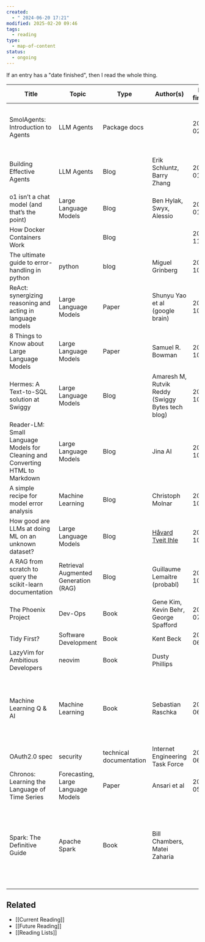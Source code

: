 ```yaml
---
created:
  - " 2024-06-20 17:21"
modified: 2025-02-20 09:46
tags:
  - reading
type:
  - map-of-content
status:
  - ongoing
---
```

If an entry has a "date finished", then I read the whole thing.

| Title                                                                         | Topic                                | Type                    | Author(s)                                                                               | Date finished | Notes                                                                                              | Link(s)                                                                                               |
| ----------------------------------------------------------------------------- | ------------------------------------ | ----------------------- | --------------------------------------------------------------------------------------- | ------------- | -------------------------------------------------------------------------------------------------- | ----------------------------------------------------------------------------------------------------- |
| SmolAgents: Introduction to Agents                                            | LLM Agents                           | Package docs            |                                                                                         | 2025-02-07    | Insanely good. Changed my mind about agent frameworks                                              | https://huggingface.co/docs/smolagents/conceptual_guides/intro_agents                                 |
| Building Effective Agents                                                     | LLM Agents                           | Blog                    | Erik Schluntz, Barry Zhang                                                              | 2025-01-13    | 69/10<br>This is now my go-to reference on this topic                                              | https://www.anthropic.com/research/building-effective-agents                                          |
| o1 isn’t a chat model (and that’s the point)                                  | Large Language Models                | Blog                    | Ben Hylak, Swyx, Alessio                                                                | 2025-01-12    | Very insightful                                                                                    | https://www.latent.space/p/o1-skill-issue                                                             |
| How Docker Containers Work                                                    |                                      | Blog                    |                                                                                         | 2024-11-11    | Taught me a lot                                                                                    | https://www.freecodecamp.org/news/how-docker-containers-work/                                         |
| The ultimate guide to error-handling in python                                | python                               | blog                    | Miguel Grinberg                                                                         | 2024-10-18    | Very good                                                                                          | https://blog.miguelgrinberg.com/post/the-ultimate-guide-to-error-handling-in-python                   |
| ReAct: synergizing reasoning and acting in language models                    | Large Language Models                | Paper                   | Shunyu Yao et al (google brain)                                                         | 2024-10-13    | Compelling and readable paper                                                                      | https://arxiv.org/abs/2210.03629                                                                      |
| 8 Things to Know about Large Language Models                                  | Large Language Models                | Paper                   | Samuel R. Bowman                                                                        | 2024-10-12    |                                                                                                    | https://arxiv.org/abs/2304.00612                                                                      |
| Hermes: A Text-to-SQL solution at Swiggy                                      | Large Language Models                | Blog                    | Amaresh M, Rutvik Reddy (Swiggy Bytes tech blog)                                        | 2024-10-10    | Extremely insightful                                                                               | https://bytes.swiggy.com/hermes-a-text-to-sql-solution-at-swiggy-81573fb4fb6e                         |
| Reader-LM: Small Language Models for Cleaning and Converting HTML to Markdown | Large Language Models                | Blog                    | Jina AI                                                                                 | 2024-10-10    |                                                                                                    | https://jina.ai/news/reader-lm-small-language-models-for-cleaning-and-converting-html-to-markdown/    |
| A simple recipe for model error analysis                                      | Machine Learning                     | Blog                    | Christoph Molnar                                                                        | 2024-10-10    |                                                                                                    | https://mindfulmodeler.substack.com/p/a-simple-recipe-for-model-error-analysis                        |
| How good are LLMs at doing ML on an unknown dataset?                          | Large Language Models                | Blog                    | [Håvard Tveit Ihle](https://www.lesswrong.com/users/havard-tveit-ihle?from=post_header) | 2024-10-10    |                                                                                                    | https://www.lesswrong.com/posts/Fr6eJkjYWG9Mw6XQc/how-good-are-llms-at-doing-ml-on-an-unknown-dataset |
| A RAG from scratch to query the scikit-learn documentation                    | Retrieval Augmented Generation (RAG) | Blog                    | Guillaume Lemaitre (probabl)                                                            | 2024-10-09    |                                                                                                    | https://papers.probabl.ai/a-rag-from-scratch-to-query-the-scikit-learn-documentation                  |
| The Phoenix Project                                                           | Dev-Ops                              | Book                    | Gene Kim, Kevin Behr, George Spafford                                                   | 2024-07-1     | Loved it                                                                                           |                                                                                                       |
| Tidy First?                                                                   | Software Development                 | Book                    | Kent Beck                                                                               | 2024-06-11    | A cool perspective                                                                                 | <https://www.oreilly.com/library/view/tidy-first/9781098151232/>                                      |
| LazyVim for Ambitious Developers                                              | neovim                               | Book                    | Dusty Phillips                                                                          |               | Extremely good                                                                                     | <https://lazyvim-ambitious-devs.phillips.codes/>                                                      |
| Machine Learning Q & AI                                                       | Machine Learning                     | Book                    | Sebastian Raschka                                                                       | 2024-06-11    | I loved that it targeted intermediate level ML practitioners (not beginner and not a textbook)     | <https://www.amazon.com/Machine-Learning-AI-Essential-Questions/dp/1718503768>                        |
| OAuth2.0 spec                                                                 | security                             | technical documentation | Internet Engineering Task Force                                                         | 2024-06-10    | Very readable                                                                                      | <https://datatracker.ietf.org/doc/html/rfc6749>                                                       |
| Chronos: Learning the Language of Time Series                                 | Forecasting, Large Language Models   | Paper                   | Ansari et al                                                                            | 2024-05-11    |                                                                                                    | <https://arxiv.org/abs/2403.07815><br><https://github.com/amazon-science/chronos-forecasting>         |
| Spark: The Definitive Guide                                                   | Apache Spark                         | Book                    | Bill Chambers, Matei Zaharia                                                            |               | Lovely and clear, although a little outdated. Stopped reading when I had the information I needed. |                                                                                                       |
## Related
* [[Current Reading]]
* [[Future Reading]]
* [[Reading Lists]]